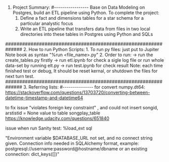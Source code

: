 1. Project Summary:
#-----------------
Base on Data Modeling on Postgres, build an ETL pipeline using Python. To complete the project:
    1. Define a fact and dimensions tables for a star schema for a particular analystic focus
    2. Write an ETL pipeline that transfers data from files in two local directories into these tables in Postgres using Python and SQLs

##############################################################
2. How to run Python Scripts:
    1. To run py files: just put to Jupiter Note book as syntax "%run <file_name>.py"
    2. Order to run:
        -> run the create_tables.py firstly
        -> run etl.ipynb  for check a sigle log file or run whole data-set by running elt.py
        -> run test.ipynb for check result
    Note: each time finished test or debug, It should be reset kernal, or shutdown the files for next turn test.
##############################################################
3. Referring lists:
#---------------
for convert numpy.dt64:
https://stackoverflow.com/questions/13703720/converting-between-datetime-timestamp-and-datetime64

to fix issue "violates foreign key constraint" , and could not insert songid, arstistid = None value to table songplay_table
https://knowledge.udacity.com/questions/651840


issue when run Sanity test:
%load_ext sql

"Environment variable $DATABASE_URL not set, and no connect string given.
Connection info needed in SQLAlchemy format, example:
               postgresql://username:password@hostname/dbname
               or an existing connection: dict_keys([])"
